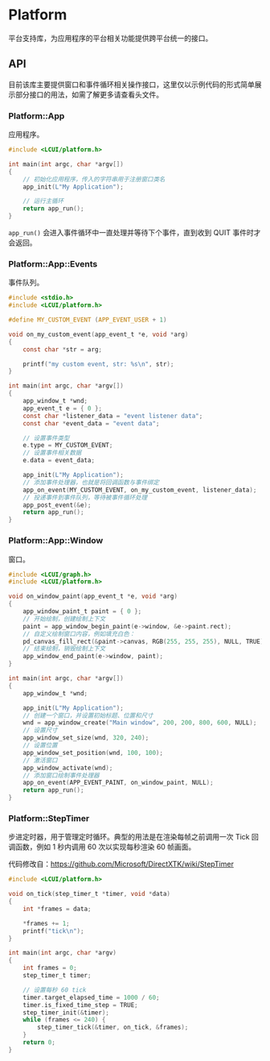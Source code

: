 # Platform

平台支持库，为应用程序的平台相关功能提供跨平台统一的接口。

## API

目前该库主要提供窗口和事件循环相关操作接口，这里仅以示例代码的形式简单展示部分接口的用法，如需了解更多请查看头文件。

### Platform::App

应用程序。

```c
#include <LCUI/platform.h>

int main(int argc, char *argv[])
{
    // 初始化应用程序，传入的字符串用于注册窗口类名
    app_init(L"My Application");

    // 运行主循环
    return app_run();
}
```

`app_run()` 会进入事件循环中一直处理并等待下个事件，直到收到 QUIT 事件时才会返回。

### Platform::App::Events

事件队列。

```c
#include <stdio.h>
#include <LCUI/platform.h>

#define MY_CUSTOM_EVENT (APP_EVENT_USER + 1)

void on_my_custom_event(app_event_t *e, void *arg)
{
    const char *str = arg;

    printf("my custom event, str: %s\n", str);
}

int main(int argc, char *argv[])
{
    app_window_t *wnd;
    app_event_t e = { 0 };
    const char *listener_data = "event listener data";
    const char *event_data = "event data";

    // 设置事件类型
    e.type = MY_CUSTOM_EVENT;
    // 设置事件相关数据
    e.data = event_data;

    app_init(L"My Application");
    // 添加事件处理器，也就是将回调函数与事件绑定
    app_on_event(MY_CUSTOM_EVENT, on_my_custom_event, listener_data);
    // 投递事件到事件队列，等待被事件循环处理
    app_post_event(&e);
    return app_run();
}
```

### Platform::App::Window

窗口。

```c
#include <LCUI/graph.h>
#include <LCUI/platform.h>

void on_window_paint(app_event_t *e, void *arg)
{
    app_window_paint_t paint = { 0 };
    // 开始绘制，创建绘制上下文
    paint = app_window_begin_paint(e->window, &e->paint.rect);
    // 自定义绘制窗口内容，例如填充白色：
    pd_canvas_fill_rect(&paint->canvas, RGB(255, 255, 255), NULL, TRUE);
    // 结束绘制，销毁绘制上下文
	app_window_end_paint(e->window, paint);
}

int main(int argc, char *argv[])
{
    app_window_t *wnd;

    app_init(L"My Application");
    // 创建一个窗口，并设置初始标题、位置和尺寸
    wnd = app_window_create("Main window", 200, 200, 800, 600, NULL);
    // 设置尺寸
    app_window_set_size(wnd, 320, 240);
    // 设置位置
    app_window_set_position(wnd, 100, 100);
    // 激活窗口
    app_window_activate(wnd);
    // 添加窗口绘制事件处理器
    app_on_event(APP_EVENT_PAINT, on_window_paint, NULL);
    return app_run();
}
```

### Platform::StepTimer

步进定时器，用于管理定时循环。典型的用法是在渲染每帧之前调用一次 Tick 回调函数，例如 1 秒内调用 60 次以实现每秒渲染 60 帧画面。

代码修改自：https://github.com/Microsoft/DirectXTK/wiki/StepTimer

```c
#include <LCUI/platform.h>

void on_tick(step_timer_t *timer, void *data)
{
    int *frames = data;

    *frames += 1;
    printf("tick\n");
}

int main(int argc, char *argv)
{
    int frames = 0;
    step_timer_t timer;

    // 设置每秒 60 tick
    timer.target_elapsed_time = 1000 / 60;
    timer.is_fixed_time_step = TRUE;
	step_timer_init(&timer);
    while (frames <= 240) {
        step_timer_tick(&timer, on_tick, &frames);
    }
    return 0;
}
```
